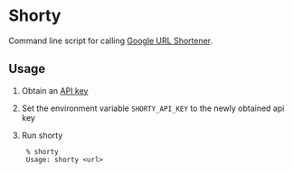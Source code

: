 # Shorty

Command line script for calling [Google URL Shortener](https://goo.gl/).

## Usage

1. Obtain an [API key](https://developers.google.com/url-shortener/v1/getting_started#APIKey) 
1. Set the environment variable `SHORTY_API_KEY` to the newly obtained api key
1. Run shorty

        % shorty
        Usage: shorty <url>
